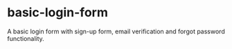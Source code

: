 # basic-login-form
A basic login form with sign-up form, email verification and forgot password functionality.
